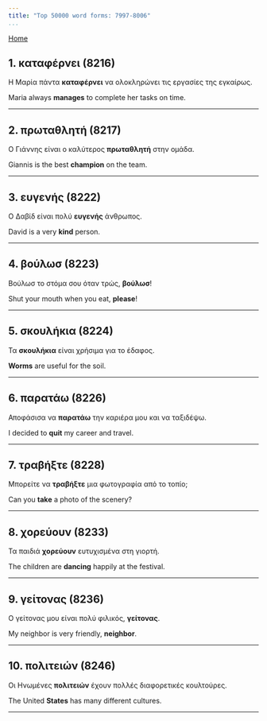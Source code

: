```yaml
---
title: "Top 50000 word forms: 7997-8006"
...
```


[Home](./) 

## 1. καταφέρνει (8216)

Η Μαρία πάντα **καταφέρνει** να ολοκληρώνει τις εργασίες της εγκαίρως.  

Maria always **manages** to complete her tasks on time.

---

## 2. πρωταθλητή (8217)

Ο Γιάννης είναι ο καλύτερος **πρωταθλητή** στην ομάδα.  

Giannis is the best **champion** on the team.

---

## 3. ευγενής (8222)

Ο Δαβίδ είναι πολύ **ευγενής** άνθρωπος.

David is a very **kind** person.

---

## 4. βούλωσ (8223)

Βούλωσ το στόμα σου όταν τρώς, **βούλωσ**!  

Shut your mouth when you eat, **please**!

---

## 5. σκουλήκια (8224)

Τα **σκουλήκια** είναι χρήσιμα για το έδαφος.  

**Worms** are useful for the soil.

---

## 6. παρατάω (8226)

Αποφάσισα να **παρατάω** την καριέρα μου και να ταξιδέψω.

I decided to **quit** my career and travel.

---

## 7. τραβήξτε (8228)

Μπορείτε να **τραβήξτε** μια φωτογραφία από το τοπίο;  

Can you **take** a photo of the scenery?

---

## 8. χορεύουν (8233)

Τα παιδιά **χορεύουν** ευτυχισμένα στη γιορτή.

The children are **dancing** happily at the festival.

---

## 9. γείτονας (8236)

Ο γείτονας μου είναι πολύ φιλικός, **γείτονας**.

My neighbor is very friendly, **neighbor**.

---

## 10. πολιτειών (8246)

Οι Ηνωμένες **πολιτειών** έχουν πολλές διαφορετικές κουλτούρες.  

The United **States** has many different cultures.

---

